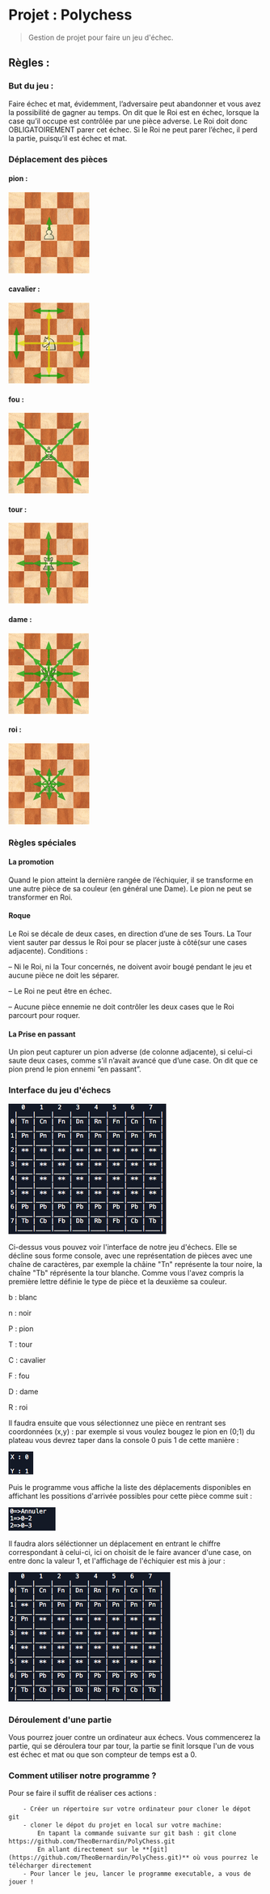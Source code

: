 # Projet : Polychess  
> Gestion de projet pour faire un jeu d'échec. 

## Règles : 

### But du jeu :

Faire échec et mat, évidemment, l’adversaire peut abandonner et vous avez la possibilité de gagner au temps.
On dit que le Roi est en échec, lorsque la case qu’il occupe est contrôlée par une pièce adverse. Le Roi doit donc OBLIGATOIREMENT parer cet échec.
Si le Roi ne peut parer l’échec, il perd la partie, puisqu’il est échec et mat.

### Déplacement des pièces 

  #### pion :
  
![](img/deplacement-pion.png)

  #### cavalier :
  
![](img/deplacement-cavalier.png)

  #### fou :
  
![](img/deplacement-fou.png)

  #### tour :
  
![](img/deplacement-tour.png)

  #### dame :
  
![](img/deplacement-dame.png)

  #### roi :
  
![](img/deplacement-roi.png)

### Règles spéciales

  #### La promotion 
Quand le pion atteint la dernière rangée de l’échiquier, il se transforme en une autre pièce de sa couleur (en général une Dame). Le pion ne peut se transformer en Roi.

  #### Roque
Le Roi se décale de deux cases, en direction d’une de ses Tours. La Tour vient sauter par dessus le Roi pour se placer juste à côté(sur une cases adjacente).
Conditions : 

– Ni le Roi, ni la Tour concernés, ne doivent avoir bougé pendant le jeu et aucune pièce ne doit les séparer.

– Le Roi ne peut être en échec.

– Aucune pièce ennemie ne doit contrôler les deux cases que le Roi parcourt pour roquer.

  #### La Prise en passant 
Un pion peut capturer un pion adverse (de colonne adjacente), si celui-ci saute deux cases, comme s’il n’avait avancé que d’une case. On dit que ce pion prend le pion ennemi “en passant”.


### Interface du jeu d'échecs

![](img/interface.png)

Ci-dessus vous pouvez voir l'interface de notre jeu d'échecs. Elle se décline sous forme console, avec une représentation de pièces avec une chaîne de caractères, par exemple la châine "Tn" représente la tour noire, la chaîne "Tb" réprésente la tour blanche. 
Comme vous l'avez compris la première lettre définie le type de pièce et la deuxième sa couleur. 

b : blanc

n : noir

P : pion

T : tour

C : cavalier

F : fou

D : dame

R : roi

Il faudra ensuite que vous sélectionnez une pièce en rentrant ses coordonnées (x,y) : par exemple si vous voulez bougez le pion en (0;1) du plateau vous devrez taper dans la console 0 puis 1 de cette manière :

![](img/interfacePionSelec.png)

Puis le programme vous affiche la liste des déplacements disponibles en affichant les possitions d'arrivée possibles pour cette pièce comme suit : 

![](img/interfacePionSelecPossibi.png)

Il faudra alors séléctionner un déplacement en entrant le chiffre correspondant à celui-ci, ici on choisit de le faire avancer d'une case, on entre donc la valeur 1, et l'affichage de l'échiquier est mis à jour :

![](img/echiquierAJour.png)

### Déroulement d'une partie

Vous pourrez jouer contre un ordinateur aux échecs. Vous commencerez la partie, qui se déroulera tour par tour, la partie se finit lorsque l'un de vous est échec et mat ou que son compteur de temps est a 0.


### Comment utiliser notre programme ? 
  
  Pour se faire il suffit de réaliser ces actions :
  
        - Créer un répertoire sur votre ordinateur pour cloner le dépot git  
        - cloner le dépot du projet en local sur votre machine: 
            En tapant la commande suivante sur git bash : git clone https://github.com/TheoBernardin/PolyChess.git
            En allant directement sur le **[git](https://github.com/TheoBernardin/PolyChess.git)** où vous pourrez le télécharger directement 
        - Pour lancer le jeu, lancer le programme executable, a vous de jouer !
        

        
        
       


